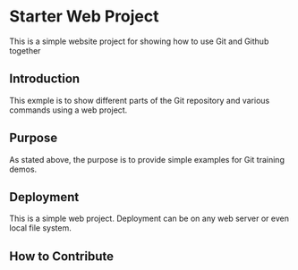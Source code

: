 # Starter Web Project

This is a simple website project for showing how to use Git and Github together

## Introduction

This exmple is to show different parts of the Git repository and various commands using a web project.

## Purpose

As stated above, the purpose is to provide simple examples for Git training demos.

## Deployment

This is a simple web project.  Deployment can be on any web server or even local file system.

## How to Contribute